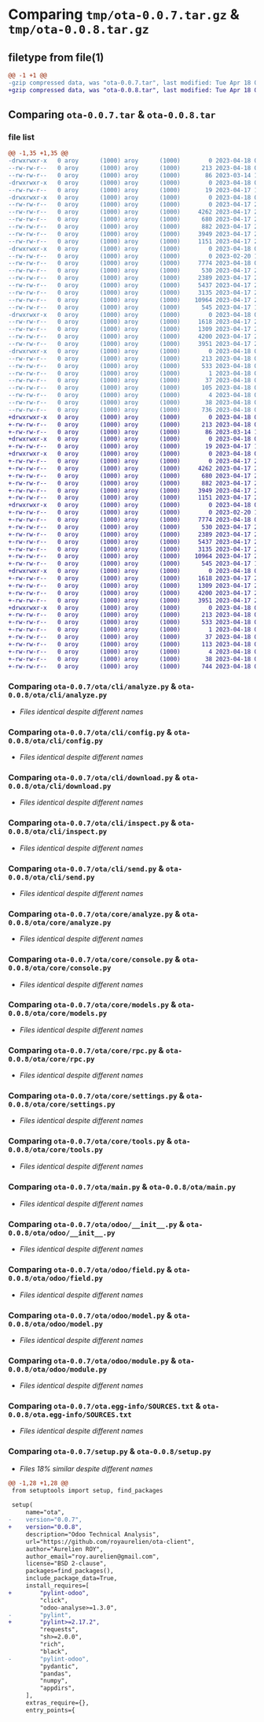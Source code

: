# Comparing `tmp/ota-0.0.7.tar.gz` & `tmp/ota-0.0.8.tar.gz`

## filetype from file(1)

```diff
@@ -1 +1 @@
-gzip compressed data, was "ota-0.0.7.tar", last modified: Tue Apr 18 00:08:02 2023, max compression
+gzip compressed data, was "ota-0.0.8.tar", last modified: Tue Apr 18 00:10:49 2023, max compression
```

## Comparing `ota-0.0.7.tar` & `ota-0.0.8.tar`

### file list

```diff
@@ -1,35 +1,35 @@
-drwxrwxr-x   0 aroy      (1000) aroy      (1000)        0 2023-04-18 00:08:02.393470 ota-0.0.7/
--rw-rw-r--   0 aroy      (1000) aroy      (1000)      213 2023-04-18 00:08:02.393470 ota-0.0.7/PKG-INFO
--rw-rw-r--   0 aroy      (1000) aroy      (1000)       86 2023-03-14 12:40:11.000000 ota-0.0.7/README.md
-drwxrwxr-x   0 aroy      (1000) aroy      (1000)        0 2023-04-18 00:08:02.393470 ota-0.0.7/ota/
--rw-rw-r--   0 aroy      (1000) aroy      (1000)       19 2023-04-17 15:16:42.000000 ota-0.0.7/ota/__init__.py
-drwxrwxr-x   0 aroy      (1000) aroy      (1000)        0 2023-04-18 00:08:02.393470 ota-0.0.7/ota/cli/
--rw-rw-r--   0 aroy      (1000) aroy      (1000)        0 2023-04-17 23:51:29.000000 ota-0.0.7/ota/cli/__init__.py
--rw-rw-r--   0 aroy      (1000) aroy      (1000)     4262 2023-04-17 22:08:40.000000 ota-0.0.7/ota/cli/analyze.py
--rw-rw-r--   0 aroy      (1000) aroy      (1000)      680 2023-04-17 20:34:39.000000 ota-0.0.7/ota/cli/config.py
--rw-rw-r--   0 aroy      (1000) aroy      (1000)      882 2023-04-17 20:35:26.000000 ota-0.0.7/ota/cli/download.py
--rw-rw-r--   0 aroy      (1000) aroy      (1000)     3949 2023-04-17 22:14:07.000000 ota-0.0.7/ota/cli/inspect.py
--rw-rw-r--   0 aroy      (1000) aroy      (1000)     1151 2023-04-17 20:35:49.000000 ota-0.0.7/ota/cli/send.py
-drwxrwxr-x   0 aroy      (1000) aroy      (1000)        0 2023-04-18 00:08:02.393470 ota-0.0.7/ota/core/
--rw-rw-r--   0 aroy      (1000) aroy      (1000)        0 2023-02-20 19:45:43.000000 ota-0.0.7/ota/core/__init__.py
--rw-rw-r--   0 aroy      (1000) aroy      (1000)     7774 2023-04-18 00:06:22.000000 ota-0.0.7/ota/core/analyze.py
--rw-rw-r--   0 aroy      (1000) aroy      (1000)      530 2023-04-17 22:03:04.000000 ota-0.0.7/ota/core/console.py
--rw-rw-r--   0 aroy      (1000) aroy      (1000)     2389 2023-04-17 22:03:41.000000 ota-0.0.7/ota/core/models.py
--rw-rw-r--   0 aroy      (1000) aroy      (1000)     5437 2023-04-17 22:03:53.000000 ota-0.0.7/ota/core/rpc.py
--rw-rw-r--   0 aroy      (1000) aroy      (1000)     3135 2023-04-17 23:50:50.000000 ota-0.0.7/ota/core/settings.py
--rw-rw-r--   0 aroy      (1000) aroy      (1000)    10964 2023-04-17 23:21:49.000000 ota-0.0.7/ota/core/tools.py
--rw-rw-r--   0 aroy      (1000) aroy      (1000)      545 2023-04-17 15:15:25.000000 ota-0.0.7/ota/main.py
-drwxrwxr-x   0 aroy      (1000) aroy      (1000)        0 2023-04-18 00:08:02.393470 ota-0.0.7/ota/odoo/
--rw-rw-r--   0 aroy      (1000) aroy      (1000)     1618 2023-04-17 22:00:54.000000 ota-0.0.7/ota/odoo/__init__.py
--rw-rw-r--   0 aroy      (1000) aroy      (1000)     1309 2023-04-17 21:59:02.000000 ota-0.0.7/ota/odoo/field.py
--rw-rw-r--   0 aroy      (1000) aroy      (1000)     4200 2023-04-17 21:59:31.000000 ota-0.0.7/ota/odoo/model.py
--rw-rw-r--   0 aroy      (1000) aroy      (1000)     3951 2023-04-17 22:00:24.000000 ota-0.0.7/ota/odoo/module.py
-drwxrwxr-x   0 aroy      (1000) aroy      (1000)        0 2023-04-18 00:08:02.393470 ota-0.0.7/ota.egg-info/
--rw-rw-r--   0 aroy      (1000) aroy      (1000)      213 2023-04-18 00:08:02.000000 ota-0.0.7/ota.egg-info/PKG-INFO
--rw-rw-r--   0 aroy      (1000) aroy      (1000)      533 2023-04-18 00:08:02.000000 ota-0.0.7/ota.egg-info/SOURCES.txt
--rw-rw-r--   0 aroy      (1000) aroy      (1000)        1 2023-04-18 00:08:02.000000 ota-0.0.7/ota.egg-info/dependency_links.txt
--rw-rw-r--   0 aroy      (1000) aroy      (1000)       37 2023-04-18 00:08:02.000000 ota-0.0.7/ota.egg-info/entry_points.txt
--rw-rw-r--   0 aroy      (1000) aroy      (1000)      105 2023-04-18 00:08:02.000000 ota-0.0.7/ota.egg-info/requires.txt
--rw-rw-r--   0 aroy      (1000) aroy      (1000)        4 2023-04-18 00:08:02.000000 ota-0.0.7/ota.egg-info/top_level.txt
--rw-rw-r--   0 aroy      (1000) aroy      (1000)       38 2023-04-18 00:08:02.393470 ota-0.0.7/setup.cfg
--rw-rw-r--   0 aroy      (1000) aroy      (1000)      736 2023-04-18 00:07:54.000000 ota-0.0.7/setup.py
+drwxrwxr-x   0 aroy      (1000) aroy      (1000)        0 2023-04-18 00:10:49.407697 ota-0.0.8/
+-rw-rw-r--   0 aroy      (1000) aroy      (1000)      213 2023-04-18 00:10:49.407697 ota-0.0.8/PKG-INFO
+-rw-rw-r--   0 aroy      (1000) aroy      (1000)       86 2023-03-14 12:40:11.000000 ota-0.0.8/README.md
+drwxrwxr-x   0 aroy      (1000) aroy      (1000)        0 2023-04-18 00:10:49.407697 ota-0.0.8/ota/
+-rw-rw-r--   0 aroy      (1000) aroy      (1000)       19 2023-04-17 15:16:42.000000 ota-0.0.8/ota/__init__.py
+drwxrwxr-x   0 aroy      (1000) aroy      (1000)        0 2023-04-18 00:10:49.407697 ota-0.0.8/ota/cli/
+-rw-rw-r--   0 aroy      (1000) aroy      (1000)        0 2023-04-17 23:51:29.000000 ota-0.0.8/ota/cli/__init__.py
+-rw-rw-r--   0 aroy      (1000) aroy      (1000)     4262 2023-04-17 22:08:40.000000 ota-0.0.8/ota/cli/analyze.py
+-rw-rw-r--   0 aroy      (1000) aroy      (1000)      680 2023-04-17 20:34:39.000000 ota-0.0.8/ota/cli/config.py
+-rw-rw-r--   0 aroy      (1000) aroy      (1000)      882 2023-04-17 20:35:26.000000 ota-0.0.8/ota/cli/download.py
+-rw-rw-r--   0 aroy      (1000) aroy      (1000)     3949 2023-04-17 22:14:07.000000 ota-0.0.8/ota/cli/inspect.py
+-rw-rw-r--   0 aroy      (1000) aroy      (1000)     1151 2023-04-17 20:35:49.000000 ota-0.0.8/ota/cli/send.py
+drwxrwxr-x   0 aroy      (1000) aroy      (1000)        0 2023-04-18 00:10:49.407697 ota-0.0.8/ota/core/
+-rw-rw-r--   0 aroy      (1000) aroy      (1000)        0 2023-02-20 19:45:43.000000 ota-0.0.8/ota/core/__init__.py
+-rw-rw-r--   0 aroy      (1000) aroy      (1000)     7774 2023-04-18 00:06:22.000000 ota-0.0.8/ota/core/analyze.py
+-rw-rw-r--   0 aroy      (1000) aroy      (1000)      530 2023-04-17 22:03:04.000000 ota-0.0.8/ota/core/console.py
+-rw-rw-r--   0 aroy      (1000) aroy      (1000)     2389 2023-04-17 22:03:41.000000 ota-0.0.8/ota/core/models.py
+-rw-rw-r--   0 aroy      (1000) aroy      (1000)     5437 2023-04-17 22:03:53.000000 ota-0.0.8/ota/core/rpc.py
+-rw-rw-r--   0 aroy      (1000) aroy      (1000)     3135 2023-04-17 23:50:50.000000 ota-0.0.8/ota/core/settings.py
+-rw-rw-r--   0 aroy      (1000) aroy      (1000)    10964 2023-04-17 23:21:49.000000 ota-0.0.8/ota/core/tools.py
+-rw-rw-r--   0 aroy      (1000) aroy      (1000)      545 2023-04-17 15:15:25.000000 ota-0.0.8/ota/main.py
+drwxrwxr-x   0 aroy      (1000) aroy      (1000)        0 2023-04-18 00:10:49.407697 ota-0.0.8/ota/odoo/
+-rw-rw-r--   0 aroy      (1000) aroy      (1000)     1618 2023-04-17 22:00:54.000000 ota-0.0.8/ota/odoo/__init__.py
+-rw-rw-r--   0 aroy      (1000) aroy      (1000)     1309 2023-04-17 21:59:02.000000 ota-0.0.8/ota/odoo/field.py
+-rw-rw-r--   0 aroy      (1000) aroy      (1000)     4200 2023-04-17 21:59:31.000000 ota-0.0.8/ota/odoo/model.py
+-rw-rw-r--   0 aroy      (1000) aroy      (1000)     3951 2023-04-17 22:00:24.000000 ota-0.0.8/ota/odoo/module.py
+drwxrwxr-x   0 aroy      (1000) aroy      (1000)        0 2023-04-18 00:10:49.407697 ota-0.0.8/ota.egg-info/
+-rw-rw-r--   0 aroy      (1000) aroy      (1000)      213 2023-04-18 00:10:49.000000 ota-0.0.8/ota.egg-info/PKG-INFO
+-rw-rw-r--   0 aroy      (1000) aroy      (1000)      533 2023-04-18 00:10:49.000000 ota-0.0.8/ota.egg-info/SOURCES.txt
+-rw-rw-r--   0 aroy      (1000) aroy      (1000)        1 2023-04-18 00:10:49.000000 ota-0.0.8/ota.egg-info/dependency_links.txt
+-rw-rw-r--   0 aroy      (1000) aroy      (1000)       37 2023-04-18 00:10:49.000000 ota-0.0.8/ota.egg-info/entry_points.txt
+-rw-rw-r--   0 aroy      (1000) aroy      (1000)      113 2023-04-18 00:10:49.000000 ota-0.0.8/ota.egg-info/requires.txt
+-rw-rw-r--   0 aroy      (1000) aroy      (1000)        4 2023-04-18 00:10:49.000000 ota-0.0.8/ota.egg-info/top_level.txt
+-rw-rw-r--   0 aroy      (1000) aroy      (1000)       38 2023-04-18 00:10:49.407697 ota-0.0.8/setup.cfg
+-rw-rw-r--   0 aroy      (1000) aroy      (1000)      744 2023-04-18 00:10:42.000000 ota-0.0.8/setup.py
```

### Comparing `ota-0.0.7/ota/cli/analyze.py` & `ota-0.0.8/ota/cli/analyze.py`

 * *Files identical despite different names*

### Comparing `ota-0.0.7/ota/cli/config.py` & `ota-0.0.8/ota/cli/config.py`

 * *Files identical despite different names*

### Comparing `ota-0.0.7/ota/cli/download.py` & `ota-0.0.8/ota/cli/download.py`

 * *Files identical despite different names*

### Comparing `ota-0.0.7/ota/cli/inspect.py` & `ota-0.0.8/ota/cli/inspect.py`

 * *Files identical despite different names*

### Comparing `ota-0.0.7/ota/cli/send.py` & `ota-0.0.8/ota/cli/send.py`

 * *Files identical despite different names*

### Comparing `ota-0.0.7/ota/core/analyze.py` & `ota-0.0.8/ota/core/analyze.py`

 * *Files identical despite different names*

### Comparing `ota-0.0.7/ota/core/console.py` & `ota-0.0.8/ota/core/console.py`

 * *Files identical despite different names*

### Comparing `ota-0.0.7/ota/core/models.py` & `ota-0.0.8/ota/core/models.py`

 * *Files identical despite different names*

### Comparing `ota-0.0.7/ota/core/rpc.py` & `ota-0.0.8/ota/core/rpc.py`

 * *Files identical despite different names*

### Comparing `ota-0.0.7/ota/core/settings.py` & `ota-0.0.8/ota/core/settings.py`

 * *Files identical despite different names*

### Comparing `ota-0.0.7/ota/core/tools.py` & `ota-0.0.8/ota/core/tools.py`

 * *Files identical despite different names*

### Comparing `ota-0.0.7/ota/main.py` & `ota-0.0.8/ota/main.py`

 * *Files identical despite different names*

### Comparing `ota-0.0.7/ota/odoo/__init__.py` & `ota-0.0.8/ota/odoo/__init__.py`

 * *Files identical despite different names*

### Comparing `ota-0.0.7/ota/odoo/field.py` & `ota-0.0.8/ota/odoo/field.py`

 * *Files identical despite different names*

### Comparing `ota-0.0.7/ota/odoo/model.py` & `ota-0.0.8/ota/odoo/model.py`

 * *Files identical despite different names*

### Comparing `ota-0.0.7/ota/odoo/module.py` & `ota-0.0.8/ota/odoo/module.py`

 * *Files identical despite different names*

### Comparing `ota-0.0.7/ota.egg-info/SOURCES.txt` & `ota-0.0.8/ota.egg-info/SOURCES.txt`

 * *Files identical despite different names*

### Comparing `ota-0.0.7/setup.py` & `ota-0.0.8/setup.py`

 * *Files 18% similar despite different names*

```diff
@@ -1,28 +1,28 @@
 from setuptools import setup, find_packages
 
 setup(
     name="ota",
-    version="0.0.7",
+    version="0.0.8",
     description="Odoo Technical Analysis",
     url="https://github.com/royaurelien/ota-client",
     author="Aurelien ROY",
     author_email="roy.aurelien@gmail.com",
     license="BSD 2-clause",
     packages=find_packages(),
     include_package_data=True,
     install_requires=[
+        "pylint-odoo",
         "click",
         "odoo-analyse>=1.3.0",
-        "pylint",
+        "pylint>=2.17.2",
         "requests",
         "sh>=2.0.0",
         "rich",
         "black",
-        "pylint-odoo",
         "pydantic",
         "pandas",
         "numpy",
         "appdirs",
     ],
     extras_require={},
     entry_points={
```

